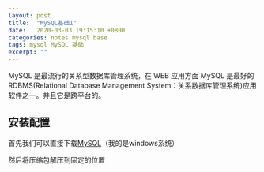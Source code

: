 ```yaml
---
layout: post
title:  "MySQL基础1"
date:   2020-03-03 19:15:10 +0800
categories: notes mysql base
tags: mysql MySQL 基础
excerpt: ""
---
```


MySQL 是最流行的关系型数据库管理系统，在 WEB 应用方面 MySQL 是最好的 RDBMS(Relational Database Management System：关系数据库管理系统)应用软件之一。并且它是跨平台的。

## 安装配置

首先我们可以直接下载[MySQL](https://dev.mysql.com/downloads/mysql/)（我的是windows系统）

然后将压缩包解压到固定的位置

